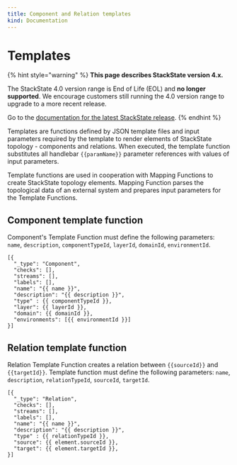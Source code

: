 ```yaml
---
title: Component and Relation templates
kind: Documentation
---
```


# Templates


{% hint style="warning" %}
**This page describes StackState version 4.x.**

The StackState 4.0 version range is End of Life (EOL) and **no longer supported**. We encourage customers still running the 4.0 version range to upgrade to a more recent release.

Go to the [documentation for the latest StackState release](https://docs.stackstate.com/).
{% endhint %}

Templates are functions defined by JSON template files and input parameters required by the template to render elements of StackState topology - components and relations. When executed, the template function substitutes all handlebar `{{paramName}}` parameter references with values of input parameters.

Template functions are used in cooperation with Mapping Functions to create StackState topology elements. Mapping Function parses the topological data of an external system and prepares input parameters for the Template Functions.

## Component template function

Component's Template Function must define the following parameters: `name`, `description`, `componentTypeId`, `layerId`, `domainId`, `environmentId`.

```text
[{
  "_type": "Component",
  "checks": [],
  "streams": [],
  "labels": [],
  "name": "{{ name }}",
  "description": "{{ description }}",
  "type" : {{ componentTypeId }},
  "layer": {{ layerId }},
  "domain": {{ domainId }},
  "environments": [{{ environmentId }}]
}]
```

## Relation template function

Relation Template Function creates a relation between `{{sourceId}}` and `{{targetId}}`. Template function must define the following parameters: `name`, `description`, `relationTypeId`, `sourceId`, `targetId`.

```text
[{
  "_type": "Relation",
  "checks": [],
  "streams": [],
  "labels": [],
  "name": "{{ name }}",
  "description": "{{ description }}",
  "type" : {{ relationTypeId }},
  "source": {{ element.sourceId }},
  "target": {{ element.targetId }},
}]
```

